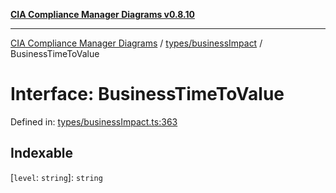 [**CIA Compliance Manager Diagrams v0.8.10**](../../../README.md)

***

[CIA Compliance Manager Diagrams](../../../modules.md) / [types/businessImpact](../README.md) / BusinessTimeToValue

# Interface: BusinessTimeToValue

Defined in: [types/businessImpact.ts:363](https://github.com/Hack23/cia-compliance-manager/blob/680c1f0618a64f5e2a4571e2b2ee23d6baf8dc9d/src/types/businessImpact.ts#L363)

## Indexable

\[`level`: `string`\]: `string`
